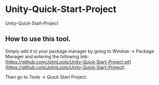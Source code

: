 # Unity-Quick-Start-Project
Unity-Quick-Start-Project

## How to use this tool.

Simply add it to your package manager by going to Window -> Package Manager and entering the following link:
[https://github.com/JohnLoots/Unity-Quick-Start-Project.git](https://github.com/JohnLoots/Unity-Quick-Start-Project)

Then go to Tools -> Quick Start Project.
